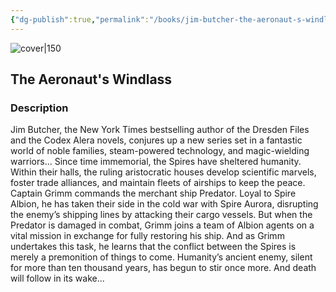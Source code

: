 ```yaml
---
{"dg-publish":true,"permalink":"/books/jim-butcher-the-aeronaut-s-windlass/","title":"The Aeronaut's Windlass","tags":["Fantasy","science-fiction"]}
---
```




![cover|150](http://books.google.com/books/content?id=qT5LDAAAQBAJ&printsec=frontcover&img=1&zoom=1&source=gbs_api)

## The Aeronaut's Windlass

### Description

Jim Butcher, the New York Times bestselling author of the Dresden Files and the Codex Alera novels, conjures up a new series set in a fantastic world of noble families, steam-powered technology, and magic-wielding warriors... Since time immemorial, the Spires have sheltered humanity. Within their halls, the ruling aristocratic houses develop scientific marvels, foster trade alliances, and maintain fleets of airships to keep the peace. Captain Grimm commands the merchant ship Predator. Loyal to Spire Albion, he has taken their side in the cold war with Spire Aurora, disrupting the enemy’s shipping lines by attacking their cargo vessels. But when the Predator is damaged in combat, Grimm joins a team of Albion agents on a vital mission in exchange for fully restoring his ship. And as Grimm undertakes this task, he learns that the conflict between the Spires is merely a premonition of things to come. Humanity’s ancient enemy, silent for more than ten thousand years, has begun to stir once more. And death will follow in its wake...
```